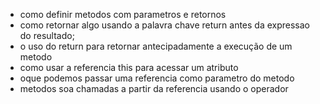 
- como definir metodos com parametros e retornos
- como retornar algo usando a palavra chave return antes da expressao do resultado;
- o uso do return para retornar antecipadamente a execução de um metodo
- como usar a referencia this para acessar um atributo
- oque podemos passar uma referencia como parametro do metodo
- metodos soa chamadas a partir da referencia usando o operador
